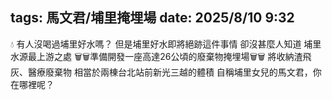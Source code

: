 tags: 馬文君/埔里掩埋場
date: 2025/8/10 9:32
---
💧 有人沒喝過埔里好水嗎？
但是埔里好水即將絕跡這件事情
卻沒甚麼人知道
埔里水源最上游之處
🗑️🗑️準備開發一座高達26公頃的廢棄物掩埋場🗑️🗑️
將收納渣飛灰、醫療廢棄物
相當於兩棟台北站前新光三越的體積
自稱埔里女兒的馬文君，你在哪裡呢？
